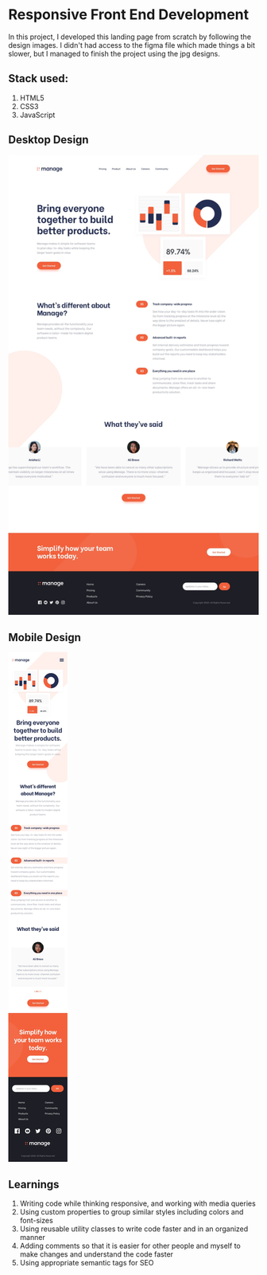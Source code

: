 # Responsive Front End Development

In this project, I developed this landing page from scratch by following the design images. I didn't had access to the figma file which made things a bit slower, but I managed to finish the project using the jpg designs. 

## Stack used:

1. HTML5
2. CSS3
3. JavaScript

## Desktop Design

![Desktop Design](desktop-design.jpg)

## Mobile Design

![Desktop Design](mobile-design.jpg)

## Learnings

1. Writing code while thinking responsive, and working with media queries
2. Using custom properties to group similar styles including colors and font-sizes
3. Using reusable utility classes to write code faster and in an organized manner
4. Adding comments so that it is easier for other people and myself to make changes and understand the code faster
5. Using appropriate semantic tags for SEO 
